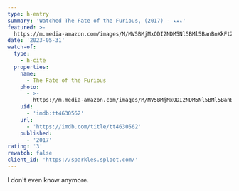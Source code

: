 ```yaml
---
type: h-entry
summary: 'Watched The Fate of the Furious, (2017) - ★★★'
featured: >-
  https://m.media-amazon.com/images/M/MV5BMjMxODI2NDM5Nl5BMl5BanBnXkFtZTgwNjgzOTk1MTI@._V1_SX300.jpg
date: '2023-05-31'
watch-of:
  type:
    - h-cite
  properties:
    name:
      - The Fate of the Furious
    photo:
      - >-
        https://m.media-amazon.com/images/M/MV5BMjMxODI2NDM5Nl5BMl5BanBnXkFtZTgwNjgzOTk1MTI@._V1_SX300.jpg
    uid:
      - 'imdb:tt4630562'
    url:
      - 'https://imdb.com/title/tt4630562'
    published:
      - '2017'
rating: '3'
rewatch: false
client_id: 'https://sparkles.sploot.com/'
---
```

I don't even know anymore.